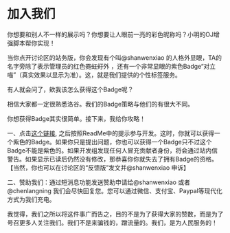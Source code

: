 # 加入我们

你想要和别人不一样的展示吗？你想要让人眼前一亮的彩色昵称吗？小明的OJ增强脚本帮你实现！

当你点开讨论区的站务版，你会发现有个叫@shanwenxiao 的人格外显眼，TA的名字旁除了表示管理员的红色~~霓虹灯~~外
，还有一个非常显眼的紫色Badge“对立喵”（真实效果以显示为准）。这，就是我们提供的个性标签服务。

有人就会问了，欸我该怎么获得这个Badge呢？

相信大家都一定很熟悉洛谷。我们的Badge策略与他们的有很大不同。

你想获得Badge其实很简单。接下来，我给你攻略！

一、点击[这个链接](https://github.com/XMOJ-Script-dev/XMOJ-Script), 之后按照ReadMe中的提示参与开发。这时，你就可以获得一个紫色的Badge。如果你只是提出问题，你也可以获得一个Badge只不过这个Badge不能是紫色的。如果开发组发现任何人冒充贡献者身份，将会通过站内信警告。如果显示已读后仍然没有修改，那恭喜你你就失去了拥有Badge的资格。【当然，你也可以在讨论区的“反馈版”发文并@shanwenxiao 申诉】

二、赞助我们：通过短消息功能发送赞助申请给@shanwenxiao 或者@chenlangning 我们会尽快回复您。您可以通过微信、支付宝、Paypal等现代化方式为我们充电。


我觉得，我们之所以将这件事广而告之，目的不是为了获得大家的赞数，而是为了号召更多人关注我们。我们不是来骗钱的，蹭流量的。我们，是为人民服务的！
